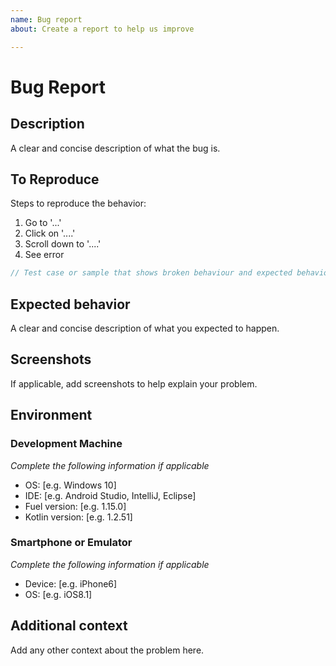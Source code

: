 ```yaml
---
name: Bug report
about: Create a report to help us improve

---
```

# Bug Report

## Description
A clear and concise description of what the bug is.

## To Reproduce
Steps to reproduce the behavior:

1. Go to '...'
2. Click on '....'
3. Scroll down to '....'
4. See error

```Kotlin
// Test case or sample that shows broken behaviour and expected behaviour
```

## Expected behavior
A clear and concise description of what you expected to happen.

## Screenshots
If applicable, add screenshots to help explain your problem.

## Environment

### Development Machine
_Complete the following information if applicable_

 - OS: [e.g. Windows 10]
 - IDE: [e.g. Android Studio, IntelliJ, Eclipse]
 - Fuel version: [e.g. 1.15.0]
 - Kotlin version: [e.g. 1.2.51]

### Smartphone or Emulator
_Complete the following information if applicable_

 - Device: [e.g. iPhone6]
 - OS: [e.g. iOS8.1]

## Additional context
Add any other context about the problem here.
